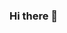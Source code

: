 ### Hi there 👋

<!--
**THEREALMON/THEREALMON** is a ✨ _special_ ✨ repository because its `README.md` (this file) appears on your GitHub profile.

Here are some ideas to get you started:

- 🔭 I’m currently working on translations...
- 🌱 I’m currently learning things....
- 👯 I’m looking to collaborate on any...
- 🤔 I’m looking for help with translations...
- 💬 Ask me about ...
- 📫 How to reach me: ...
- 😄 Pronouns: ...
- ⚡ Fun fact: ...
-->
